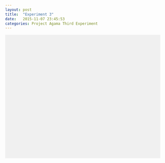 ```yaml
---
layout: post
title:  "Experiment 3"
date:   2015-11-07 23:45:53
categories: Project Agama Third Experiment
---
```

<div id='outgraph' style='height: 400px; width:100%; background-color: #f0f0f0;'></div>

<script>
var winInfo = Agama.getWidthHeight(document, 'outgraph');
var paper =  new Agama('outgraph', winInfo.width, winInfo.height);
var sqInfo = Agama.getSquareCoorInMiddle(winInfo, 10);
var sqTile = paper.getSquareTile(sqInfo.topX, sqInfo.topY,
                                 sqInfo.bottomX, sqInfo.bottomY);
var t = patternThree(paper, sqTile);

</script>

<pre style="visibility:hidden;">
</pre>



[jekyll]:      http://jekyllrb.com
[jekyll-gh]:   https://github.com/jekyll/jekyll
[jekyll-help]: https://github.com/jekyll/jekyll-help
